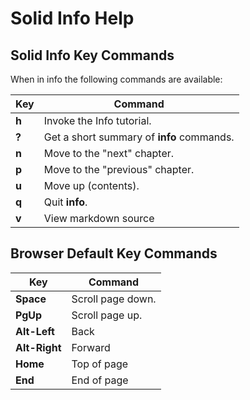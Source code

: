 # Solid Info Help

## Solid Info Key Commands
When in info the following commands are available:

| Key       | Command                                   | 
|-----------|-------------------------------------------|
| **h**     | Invoke the Info tutorial.                 |
| **?**     | Get a short summary of **info** commands. |
| **n**     | Move to the "next" chapter.               |
| **p**     | Move to the "previous" chapter.           |
| **u**     | Move up (contents).                       |
| **q**     | Quit **info**.                            |
| **v**     | View markdown source                      |

## Browser Default Key Commands
 
| Key           | Command                               |
|-------------- |---------------------------------------|
| **Space**     | Scroll page down.                     |
| **PgUp**      | Scroll page up.                       |
| **Alt-Left**  | Back                                  |
| **Alt-Right** | Forward                               |
| **Home**      | Top of page                           |
| **End**       | End of page                           |